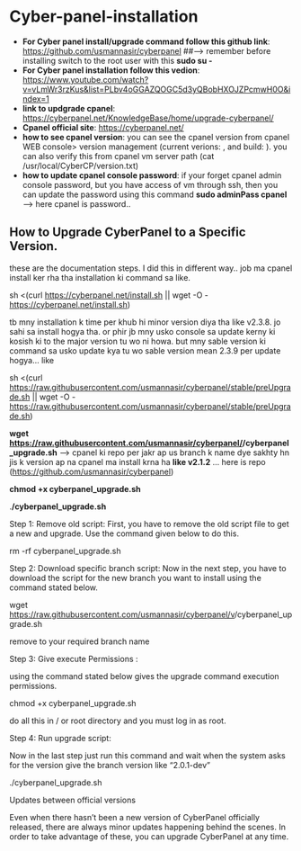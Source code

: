 # Cyber-panel-installation

- **For Cyber  panel install/upgrade command follow this github link**: https://github.com/usmannasir/cyberpanel            ##--> remember before installing switch to the root user with this **sudo su -**
- **For Cyber panel installation follow this vedion**: https://www.youtube.com/watch?v=vLmWr3rzKus&list=PLbv4oGGAZQOGC5d3yQBobHXOJZPcmwH0O&index=1
- **link to updgrade cpanel**: https://cyberpanel.net/KnowledgeBase/home/upgrade-cyberpanel/
- **Cpanel official site**: https://cyberpanel.net/
- **how to see cpanel version**: you can see the cpanel version from cpanel WEB console> version management (current verions:   , and build: ). you can also verify this from cpanel vm server path (cat /usr/local/CyberCP/version.txt)
- **how to update cpanel console password**: if your forget cpanel admin console password, but you have access of vm through ssh, then you can update the password using this command **sudo adminPass cpanel**    --> here cpanel is password.. 


## How to Upgrade CyberPanel to a Specific Version. 

these are the documentation steps. I did this in different way.. job ma cpanel install ker rha tha installation ki command sa like. 

   sh <(curl https://cyberpanel.net/install.sh || wget -O - https://cyberpanel.net/install.sh)

tb mny installation k time per khub hi minor version diya tha like v2.3.8. jo sahi sa install hogya tha. or phir jb mny usko console sa update kerny ki kosish ki to the major version tu wo ni howa. but mny sable version ki command sa usko update kya tu wo sable version mean 2.3.9 per update hogya... like 

   sh <(curl https://raw.githubusercontent.com/usmannasir/cyberpanel/stable/preUpgrade.sh || wget -O - https://raw.githubusercontent.com/usmannasir/cyberpanel/stable/preUpgrade.sh) 
 
 **wget https://raw.githubusercontent.com/usmannasir/cyberpanel/<branch name>/cyberpanel_upgrade.sh**             --> cpanel ki repo per jakr ap us branch k name dye sakhty hn jis k version ap na cpanel ma install krna ha **like v2.1.2** ... here is repo (https://github.com/usmannasir/cyberpanel)
 
  
  **chmod +x cyberpanel_upgrade.sh**
  
  .**/cyberpanel_upgrade.sh**
  
  Step 1: Remove old script:
  First, you have to remove the old script file to get a new and upgrade. Use the command given below to do this.
  
  rm -rf cyberpanel_upgrade.sh
  
  Step 2: Download specific branch script:
  Now in the next step, you have to download the script for the new branch you want to install using the command stated below.
  
  wget https://raw.githubusercontent.com/usmannasir/cyberpanel/v<branch>/cyberpanel_upgrade.sh
  
  remove <branch> to your required branch name
  
  Step 3: Give execute Permissions :
  
  using the command stated below gives the upgrade command execution permissions.
  
  chmod +x cyberpanel_upgrade.sh
  
  do all this in / or root directory and you must log in as root.
  
  Step 4: Run upgrade script:
  
  Now in the last step just run this command and wait when the system asks for the version give the branch version like “2.0.1-dev”
  
  ./cyberpanel_upgrade.sh
  
  Updates between official versions
  
  Even when there hasn’t been a new version of CyberPanel officially released, there are always minor updates happening behind the scenes. In order to take advantage of these, you can upgrade CyberPanel at any time.

